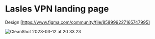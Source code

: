 # Lasles VPN landing page

Design [https://www.figma.com/community/file/858999227165747995]

![CleanShot 2023-03-12 at 20 33 23](https://user-images.githubusercontent.com/40967143/224595449-59613b0b-efbd-4510-a355-a7b765a1f634.png)

